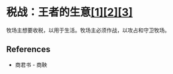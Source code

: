 # 税战：王者的生意[[1]](./appendices/for-survivors.md)[[2]](./appendices/artificial-cowboy.md)[[3]](./appendices/interstellar-migration.md)

牧场主想要收税，以用于生活。牧场主必须作战，以攻占和守卫牧场。

## References

- 商君书 - 商鞅
